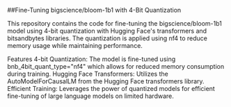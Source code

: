 ##Fine-Tuning bigscience/bloom-1b1 with 4-Bit Quantization

This repository contains the code for fine-tuning the bigscience/bloom-1b1 model using 4-bit quantization with Hugging Face's transformers and bitsandbytes libraries. The quantization is applied using nf4 to reduce memory usage while maintaining performance.

Features
4-bit Quantization: The model is fine-tuned using bnb_4bit_quant_type="nf4" which allows for reduced memory consumption during training.
Hugging Face Transformers: Utilizes the AutoModelForCausalLM from the Hugging Face transformers library.
Efficient Training: Leverages the power of quantized models for efficient fine-tuning of large language models on limited hardware.
